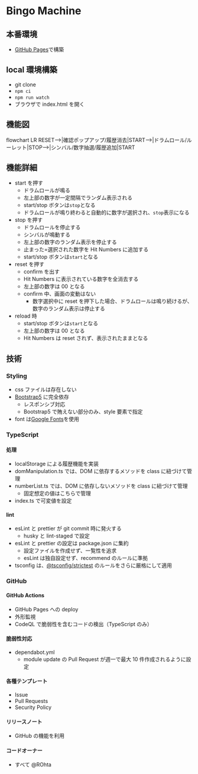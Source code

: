 # Bingo Machine

## 本番環境

- [GitHub Pages](https://rohta.github.io/bingo/)で構築

## local 環境構築

- git clone
- `npm ci`
- `npm run watch`
- ブラウザで index.html を開く

## 機能図

flowchart LR
RESET-->|確認ポップアップ/履歴消去|START-->|ドラムロール/ルーレット|STOP-->|シンバル/数字抽選/履歴追加|START

## 機能詳細

- start を押す
  - ドラムロールが鳴る
  - 左上部の数字が一定間隔でランダム表示される
  - start/stop ボタンは`stop`となる
  - ドラムロールが鳴り終わると自動的に数字が選択され、`stop`表示になる
- stop を押す
  - ドラムロールを停止する
  - シンバルが鳴動する
  - 左上部の数字のランダム表示を停止する
  - 止まった=選択された数字を Hit Numbers に追加する
  - start/stop ボタンは`start`となる
- reset を押す
  - confirm を出す
  - Hit Numbers に表示されている数字を全消去する
  - 左上部の数字は 00 となる
  - confirm 中、画面の変動はない
    - 数字選択中に reset を押下した場合、ドラムロールは鳴り続けるが、数字のランダム表示は停止する
- reload 時
  - start/stop ボタンは`start`となる
  - 左上部の数字は 00 となる
  - Hit Numbers は reset されず、表示されたままとなる

## 技術

### Styling

- css ファイルは存在しない
- [Bootstrap5](https://getbootstrap.jp) に完全依存
  - レスポンシブ対応
  - Bootstrap5 で賄えない部分のみ、style 要素で指定
- font は[Google Fonts](https://fonts.google.com)を使用

### TypeScript

#### 処理

- localStorage による履歴機能を実装
- domManipulation.ts では、DOM に依存するメソッドを class に紐づけて管理
- numberList.ts では、DOM に依存しないメソッドを class に紐づけて管理
  - 固定想定の値はこちらで管理
- index.ts で可変値を設定

#### lint

- esLint と prettier が git commit 時に発火する
  - husky と lint-staged で設定
- esLint と prettier の設定は package.json に集約
  - 設定ファイルを作成せず、一覧性を追求
  - esLint は独自設定せず、recommend のルールに準拠
- tsconfig は、[@tsconfig/strictest](https://github.com/tsconfig/bases/blob/main/bases/strictest.json) のルールをさらに厳格にして適用

### GitHub

#### GitHub Actions

- GitHub Pages への deploy
- 外形監視
- CodeQL で脆弱性を含むコードの検出（TypeScript のみ）

#### 脆弱性対応

- dependabot.yml
  - module update の Pull Request が週一で最大 10 件作成されるように設定

#### 各種テンプレート

- Issue
- Pull Requests
- Security Policy

#### リリースノート

- GitHub の機能を利用

#### コードオーナー

- すべて @ROhta
